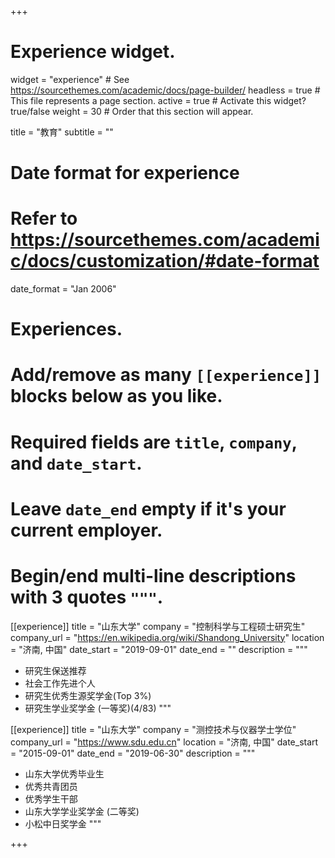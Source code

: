 +++
# Experience widget.
widget = "experience"  # See https://sourcethemes.com/academic/docs/page-builder/
headless = true  # This file represents a page section.
active = true  # Activate this widget? true/false
weight = 30  # Order that this section will appear.

title = "教育"
subtitle = ""

# Date format for experience
#   Refer to https://sourcethemes.com/academic/docs/customization/#date-format
date_format = "Jan 2006"

# Experiences.
#   Add/remove as many `[[experience]]` blocks below as you like.
#   Required fields are `title`, `company`, and `date_start`.
#   Leave `date_end` empty if it's your current employer.
#   Begin/end multi-line descriptions with 3 quotes `"""`.
[[experience]]
  title = "山东大学"
  company = "控制科学与工程硕士研究生"
  company_url = "https://en.wikipedia.org/wiki/Shandong_University"
  location = "济南, 中国"
  date_start = "2019-09-01"
  date_end = ""
  description = """ 
  
  
  * 研究生保送推荐
  * 社会工作先进个人
  * 研究生优秀生源奖学金(Top 3%)
  * 研究生学业奖学金 (一等奖)(4/83)
  """

[[experience]]
  title = "山东大学"
  company = "测控技术与仪器学士学位"
  company_url = "https://www.sdu.edu.cn"
  location = "济南, 中国"
  date_start = "2015-09-01"
  date_end = "2019-06-30"
  description = """ 
  
  * 山东大学优秀毕业生
  * 优秀共青团员
  * 优秀学生干部
  * 山东大学学业奖学金 (二等奖)
  * 小松中日奖学金
  """

+++
